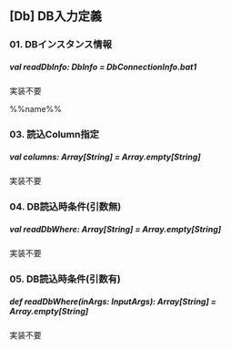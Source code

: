 ## [Db] DB入力定義

### 01. DBインスタンス情報
##### val readDbInfo: DbInfo = DbConnectionInfo.bat1

実装不要

%%name%%
### 03. 読込Column指定
##### val columns: Array[String] = Array.empty[String]

実装不要

### 04. DB読込時条件(引数無)
##### val readDbWhere: Array[String] = Array.empty[String]

実装不要

### 05. DB読込時条件(引数有)
##### def readDbWhere(inArgs: InputArgs): Array[String] = Array.empty[String]

実装不要

